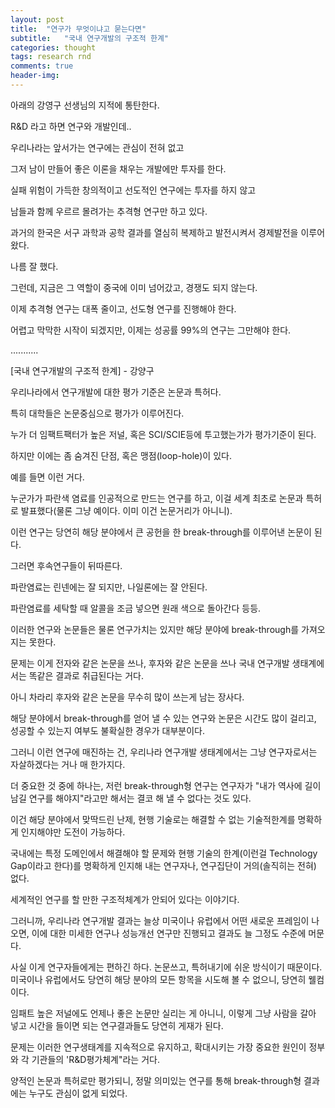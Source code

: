 ```yaml
---
layout: post
title:  "연구가 무엇이냐고 묻는다면"
subtitle:   "국내 연구개발의 구조적 한계"
categories: thought
tags: research rnd
comments: true
header-img: 
---
```


아래의 강영구 선생님의 지적에 통탄한다.

R&D 라고 하면 연구와 개발인데..

우리나라는 앞서가는 연구에는 관심이 전혀 없고 

그저 남이 만들어 좋은 이론을 채우는 개발에만 투자를 한다. 

실패 위험이 가득한 창의적이고 선도적인 연구에는 투자를 하지 않고 

남들과 함께 우르르 몰려가는 추격형 연구만 하고 있다. 

과거의 한국은 서구 과학과 공학 결과를 열심히 복제하고 발전시켜서 경제발전을 이루어 왔다. 

나름 잘 했다. 

그런데, 지금은 그 역할이 중국에 이미 넘어갔고, 경쟁도 되지 않는다. 

이제 추격형 연구는 대폭 줄이고, 선도형 연구를 진행해야 한다. 

어렵고 막막한 시작이 되겠지만, 이제는 성공률 99%의 연구는 그만해야 한다. 

...........

[국내 연구개발의 구조적 한계] - 강양구
 
우리나라에서 연구개발에 대한 평가 기준은 논문과 특허다. 

특히 대학들은 논문중심으로 평가가 이루어진다. 

누가 더 임팩트팩터가 높은 저널, 혹은 SCI/SCIE등에 투고했는가가 평가기준이 된다. 

하지만 이에는 좀 숨겨진 단점, 혹은 맹점(loop-hole)이 있다.

예를 들면 이런 거다. 

누군가가 파란색 염료를 인공적으로 만드는 연구를 하고, 이걸 세계 최초로 논문과 특허로 발표했다(물론 그냥 예이다. 이미 이건 논문거리가 아니니).  

이런 연구는 당연히 해당 분야에서 큰 공헌을 한 break-through를 이루어낸 논문이 된다. 

그러면 후속연구들이 뒤따른다. 

파란염료는 린넨에는 잘 되지만, 나일론에는 잘 안된다. 

파란염료를 세탁할 때 알콜을 조금 넣으면 원래 색으로 돌아간다 등등. 

이러한 연구와 논문들은 물론 연구가치는 있지만 해당 분야에 break-through를 가져오지는 못한다.

문제는 이게 전자와 같은 논문을 쓰나, 후자와 같은 논문을 쓰나 국내 연구개발 생태계에서는 똑같은 결과로 취급된다는 거다. 

아니 차라리 후자와 같은 논문을 무수히 많이 쓰는게 남는 장사다. 

해당 분야에서 break-through를 얻어 낼 수 있는 연구와 논문은 시간도 많이 걸리고, 성공할 수 있는지 여부도 불확실한 경우가 대부분이다. 

그러니 이런 연구에 매진하는 건, 우리나라 연구개발 생태계에서는 그냥 연구자로서는 자살하겠다는 거나 매 한가지다.

더 중요한 것 중에 하나는, 저런 break-through형 연구는 연구자가 "내가 역사에 길이 남길 연구를 해야지"라고만 해서는 결코 해 낼 수 없다는 것도 있다. 

이건 해당 분야에서 맞딱드린 난제, 현행 기술로는 해결할 수 없는 기술적한계를 명확하게 인지해야만 도전이 가능하다. 

국내에는 특정 도메인에서 해결해야 할 문제와 현행 기술의 한계(이런걸 Technology Gap이라고 한다)를 명확하게 인지해 내는 연구자나, 연구집단이 거의(솔직히는 전혀) 없다.

세계적인 연구를 할 만한 구조적체계가 안되어 있다는 이야기다.

그러니까, 우리나라 연구개발 결과는 늘상 미국이나 유럽에서 어떤 새로운 프레임이 나오면, 이에 대한 미세한 연구나 성능개선 연구만 진행되고 결과도 늘 그정도 수준에 머문다. 

사실 이게 연구자들에게는 편하긴 하다. 논문쓰고, 특허내기에 쉬운 방식이기 때문이다. 미국이나 유럽에서도 당연히 해당 분야의 모든 항목을 시도해 볼 수 없으니, 당연히 웰컴이다. 

임패트 높은 저널에도 언제나 좋은 논문만 실리는 게 아니니,  이렇게 그냥 사람을 갈아 넣고 시간을 들이면 되는 연구결과들도 당연히 게재가 된다.

문제는 이러한 연구생태계를 지속적으로 유지하고, 확대시키는 가장 중요한 원인이 정부와 각 기관들의 'R&D평가체계"라는 거다. 

양적인 논문과 특허로만 평가되니, 정말 의미있는 연구를 통해 break-through형 결과에는 누구도 관심이 없게 되었다.
